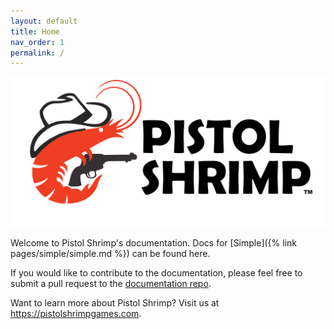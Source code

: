 ```yaml
---
layout: default
title: Home
nav_order: 1
permalink: /
---
```


![](assets/ps_logo.png)

Welcome to Pistol Shrimp's documentation. Docs for [Simple]({% link pages/simple/simple.md %}) can be found here.

If you would like to contribute to the documentation, please feel free to submit a pull request to the [documentation repo](https://github.com/pistolshrimpgames/psitolshrimpgames.github.io).

Want to learn more about Pistol Shrimp? Visit us at <https://pistolshrimpgames.com>.